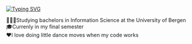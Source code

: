 

<!-- Github typing effect: https://github.com/denvercoder1/readme-typing-svg -->
[![Typing SVG](https://readme-typing-svg.demolab.com?font=Pixelify+Sans&size=30&duration=3500&pause=600&color=B298FF&center=true&vCenter=true&random=false&width=1200&height=140&lines=Hey+there;I+am++Shrutha!;and+this+is+my+Github+(PRO)file)](https://git.io/typing-svg)



👩🏾‍💻Studying bachelors in Information Science at the University of Bergen </br>
🎓Currenly in my final semester </br>
❤️I love doing little dance moves when my code works <br>


<div class="specializations" align="center">
</div>
